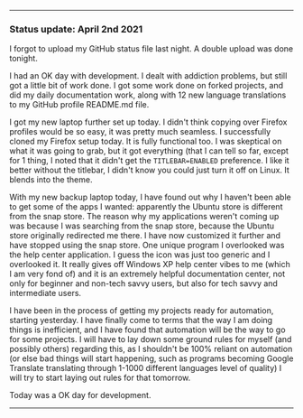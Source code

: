 
***

### Status update: April 2nd 2021

I forgot to upload my GitHub status file last night. A double upload was done tonight.

I had an OK day with development. I dealt with addiction problems, but still got a little bit of work done. I got some work done on forked projects, and did my daily documentation work, along with 12 new language translations to my GitHub profile README.md file.

I got my new laptop further set up today. I didn't think copying over Firefox profiles would be so easy, it was pretty much seamless. I successfully cloned my Firefox setup today. It is fully functional too. I was skeptical on what it was going to grab, but it got everything (that I can tell so far, except for 1 thing, I noted that it didn't get the `TITLEBAR=ENABLED` preference. I like it better without the titlebar, I didn't know you could just turn it off on Linux. It blends into the theme.

With my new backup laptop today, I have found out why I haven't been able to get some of the apps I wanted: apparently the Ubuntu store is different from the snap store. The reason why my applications weren't coming up was because I was searching from the snap store, because the Ubuntu store originally redirected me there. I have now customized it further and have stopped using the snap store. One unique program I overlooked was the help center application. I guess the icon was just too generic and I overlooked it. It really gives off Windows XP help center vibes to me (which I am very fond of) and it is an extremely helpful documentation center, not only for beginner and non-tech savvy users, but also for tech savvy and intermediate users.

I have been in the process of getting my projects ready for automation, starting yesterday. I have finally come to terms that the way I am doing things is inefficient, and I have found that automation will be the way to go for some projects. I will have to lay down some ground rules for myself (and possibly others) regarding this, as I shouldn't be 100% reliant on automation (or else bad things will start happening, such as programs becoming Google Translate translating through 1-1000 different languages level of quality) I will try to start laying out rules for that tomorrow.

Today was a OK day for development.

***

